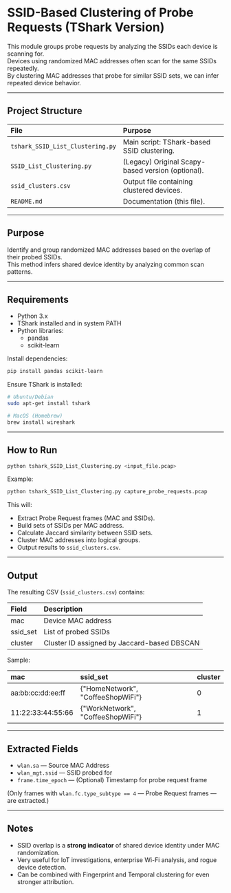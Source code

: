 # SSID-Based Clustering of Probe Requests (TShark Version)

This module groups probe requests by analyzing the SSIDs each device is scanning for.  
Devices using randomized MAC addresses often scan for the same SSIDs repeatedly.  
By clustering MAC addresses that probe for similar SSID sets, we can infer repeated device behavior.

---

## Project Structure

| File | Purpose |
|:-----|:--------|
| `tshark_SSID_List_Clustering.py` | Main script: TShark-based SSID clustering. |
| `SSID_List_Clustering.py` | (Legacy) Original Scapy-based version (optional). |
| `ssid_clusters.csv` | Output file containing clustered devices. |
| `README.md` | Documentation (this file). |

---

## Purpose

Identify and group randomized MAC addresses based on the overlap of their probed SSIDs.  
This method infers shared device identity by analyzing common scan patterns.

---

## Requirements

- Python 3.x
- TShark installed and in system PATH
- Python libraries:
  - pandas
  - scikit-learn

Install dependencies:

```bash
pip install pandas scikit-learn
```

Ensure TShark is installed:

```bash
# Ubuntu/Debian
sudo apt-get install tshark

# MacOS (Homebrew)
brew install wireshark
```

---

## How to Run

```bash
python tshark_SSID_List_Clustering.py <input_file.pcap>
```

Example:

```bash
python tshark_SSID_List_Clustering.py capture_probe_requests.pcap
```

This will:
- Extract Probe Request frames (MAC and SSIDs).
- Build sets of SSIDs per MAC address.
- Calculate Jaccard similarity between SSID sets.
- Cluster MAC addresses into logical groups.
- Output results to `ssid_clusters.csv`.

---

## Output

The resulting CSV (`ssid_clusters.csv`) contains:

| Field | Description |
|:------|:------------|
| mac | Device MAC address |
| ssid_set | List of probed SSIDs |
| cluster | Cluster ID assigned by Jaccard-based DBSCAN |

Sample:

| mac | ssid_set | cluster |
|:---|:---------|:--------|
| aa:bb:cc:dd:ee:ff | {\"HomeNetwork\", \"CoffeeShopWiFi\"} | 0 |
| 11:22:33:44:55:66 | {\"WorkNetwork\", \"CoffeeShopWiFi\"} | 1 |

---

## Extracted Fields

- `wlan.sa` — Source MAC Address
- `wlan_mgt.ssid` — SSID probed for
- `frame.time_epoch` — (Optional) Timestamp for probe request frame

(Only frames with `wlan.fc.type_subtype == 4` — Probe Request frames — are extracted.)

---

## Notes

- SSID overlap is a **strong indicator** of shared device identity under MAC randomization.
- Very useful for IoT investigations, enterprise Wi-Fi analysis, and rogue device detection.
- Can be combined with Fingerprint and Temporal clustering for even stronger attribution.
